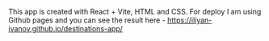 This app is created with React + Vite, HTML and CSS. For deploy I am using Github pages and you can see the result here - https://iliyan-ivanov.github.io/destinations-app/
